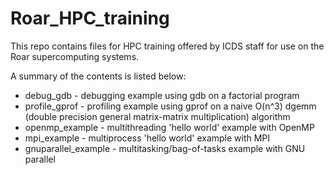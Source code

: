 # Roar_HPC_training

This repo contains files for HPC training offered by ICDS staff for use on the Roar supercomputing systems. 

A summary of the contents is listed below:
* debug_gdb - debugging example using gdb on a factorial program
* profile_gprof - profiling example using gprof on a naive O(n^3) dgemm (double precision general matrix-matrix multiplication) algorithm
* openmp_example - multithreading 'hello world' example with OpenMP
* mpi_example - multiprocess 'hello world' example with MPI
* gnuparallel_example - multitasking/bag-of-tasks example with GNU parallel

